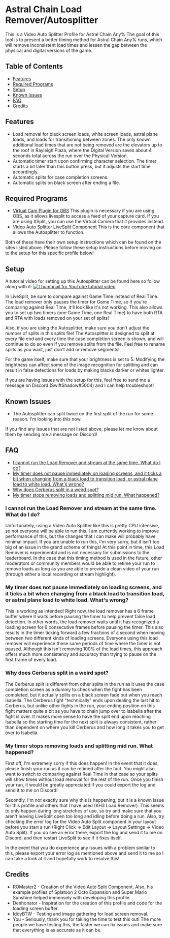 # Astral Chain Load Remover/Autosplitter
This is a Video Auto Splitter Profile for Astral Chain Any% The goal of this tool is to present a better timing method for Astral Chain Any% runs, which will remove inconsistent load times and lessen the gap between the physical and digital versions of the game.

## Table of Contents
* [Features](#features)
* [Required Programs](#programs)
* [Setup](#setup)
* [Known Issues](#issues)
* [FAQ](#faq)
* [Credits](#credits)


## Features <a name="features"></a>
* Load removal for black screen loads, white screen loads, astral plane loads, and loads for transitioning between zones. The only known additional load times that are not being removed are the elevators up to the roof in Rayleigh Plaza, where the Digital Version saves about 4 seconds total across the run over the Physical Version.
* Automatic timer start upon confirming character selection. The timer starts a bit later than this button press, but it adjusts the start time accordingly.
* Automatic splits for case completion screens.
* Automatic splits on black screen after ending a file.

## Required Programs <a name="programs"></a>
- [Virtual Cam Plugin for OBS](https://obsproject.com/forum/resources/obs-virtualcam.539/) This plugin is necessary if you are using OBS, as it allows livesplit to access a feed of your capture card. If you are using XSplit, you can use the Virtual Camera that it provides instead.
- [Video Auto Splitter LiveSplit Component](https://github.com/ROMaster2/LiveSplit.VideoAutoSplit) This is the core component that allows the Autosplitter to function.  

Both of these have their own setup instructions which can be found on the sites listed above. Please follow these setup instructions before moving on to the setup for this specific profile below!  


## Setup <a name="setup"></a>  
A tutorial video for setting up this Autosplitter can be found here so follow along with it: [![Thumbnail for YouTube tutorial video](http://img.youtube.com/vi/hbCzEasFT6k/0.jpg)](http://www.youtube.com/watch?v=hbCzEasFT6k "tutorialIMG")  

In LiveSplit, be sure to compare against Game Time instead of Real Time. The load remover only pauses the timer for Game Time, so if you're comparing against Real Time, it'll look like it's not working. This also allows you to set up two timers (one Game Time, one Real Time) to have both RTA and RTA with loads removed on your set of splits! 

Also, if you are using the Autosplitter, make sure you don't adjust the number of splits in this splits file! The Autosplitter is designed to split at every file end and every time the case completion screen is shown, and will continue to do so even if you remove splits from the file. Feel free to rename splits as you want, just don't add or remove segments!

For the game itself, make sure that your brightness is set to 5. Modifying the brightness can affect some of the image recognition for splitting and can result in false detections for loads by making blacks darker or whites lighter.

If you are having issues with the setup for this, feel free to send me a message on Discord (SwiftShadow#5004) and I can help troubleshoot!

## Known Issues <a name="issues"></a>
* The Autosplitter can split twice on the first split of the run for some reason. I'm looking into this now.  

If you find any issues that are not listed above, please let me know about them by sending me a message on Discord!

## FAQ <a name="faq"></a>
* [I cannot run the Load Remover and stream at the same time. What do I do?](#not-running)  
* [My timer does not pause immediately on loading screens, and it ticks a bit when changing from a black load to transition load, or astral plane load to white load. What's wrong?](#loads)
* [Why does Cerberus split in a weird spot?](#cerberus)  
* [My timer stops removing loads and splitting mid run. What happened?](#crash)  

### I cannot run the Load Remover and stream at the same time. What do I do? <a name="not-running"></a>
Unfortunately, using a Video Auto Splitter like this is pretty CPU intensive, so not everyone will be able to run this. I am currently working to improve performance of this, but the changes that I can make will probably have minimal impact. If you are unable to run this, I'm very sorry, but it isn't too big of an issue in the grand scheme of things! At this point in time, this Load Remover is experimental and is not necessary for submissions to the leaderboard. In the case that this timing method is used in the future, other moderators or community members would be able to retime your run to remove loads as long as you are able to provide a clean video of your run (through either a local recording or stream highlight).

### My timer does not pause immediately on loading screens, and it ticks a bit when changing from a black load to transition load, or astral plane load to white load. What's wrong? <a name="loads"></a>
This is working as intended! Right now, the load remover has a 6 frame buffer where it waits before pausing the timer to help prevent false load detection. In other words, the load remover waits until it has recognized a loading screen for 6 consecutive frames before pausing the timer. This also results in the timer ticking forward a few fractions of a second when moving between two different kinds of loading screens. Everyone using this load remover will experience these same periods of time where the timer is not paused. Although this isn't removing 100% of the load times, this approach offers much more consistency and accuracy than trying to pause on the first frame of every load.

### Why does Cerberus split in a weird spot? <a name="cerberus"></a>
The Cerberus split is different from other splits in the run as it uses the case completion screen as a dummy to check when the fight has been completed, but it actually splits on a black screen fade out when you reach Isabella. The Cerberus fight "technically" ends upon dealing the last hit to Cerberus, but unlike other fights in the run, your ending position on this fight matters quite a bit as you have to chain jump over to Isabella after the fight is over. It makes more sense to have the split end upon reaching Isabella so the starting time for the next split is always consistent, rather than dependent on where you kill Cerberus and how long it takes you to get over to Isabella.

### My timer stops removing loads and splitting mid run. What happened? <a name="crash"></a>
First off, I'm extremely sorry if this does happen! In the event that it does, please finish your run as it can be retimed after the fact. You might also want to switch to comparing against Real Time in that case so your splits will show times without load removal for the rest of the run. Once you finish your run, it would be greatly appreciated if you could export the log and send it to me on Discord!
  
Secondly, I'm not exactly sure why this is happening, but it is a known issue for this profile and others that I have used (KH3 Load Remover). This seems to only happen during long stretches of use, so try and make sure that you aren't leaving LiveSplit open too long and idling before doing a run. Also, try checking the error log for the Video Auto Split component in your layout before you start a run (Right Click -> Edit Layout -> Layout Settings -> Video Auto Split). If you do see an error there, export the log and send it to me on Discord, and then restart LiveSplit to see if it fixes itself.  
  
In the event that you do experience any issues with a problem similar to this, please export your error log as mentioned above and send it to me so I can take a look at it and hopefully work to resolve this!

## Credits <a name="credits"></a>
* ROMaster2 - Creation of the Video Auto Split Component. Also, his example profiles of Splatoon 2 Octo Expansion and Super Mario Sunshine helped immensely with developing this profile.
* Denhonator - Inspiration for the creation of this profile and code for the loading screen buffer.
* IddyBTW - Testing and image gathering for load screen removal.
* You - Seriously, thank you for taking the time to test this out! The more people we have testing this, the faster we can fix issues and make sure that everything is as accurate as it can be.
